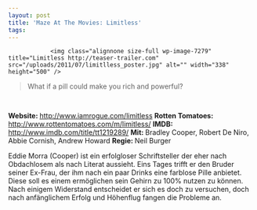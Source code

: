 ```yaml
---
layout: post
title: 'Maze At The Movies: Limitless'
tags:
---
```



                <img class="alignnone size-full wp-image-7279" title="Limitless http://teaser-trailer.com" src="/uploads/2011/07/limitlless_poster.jpg" alt="" width="338" height="500" />
<blockquote>What if a pill could make you rich and powerful?</blockquote>
<img class="alignnone size-full wp-image-5898" title="movie_review_4stars" src="/uploads/2010/02/movie_review_4stars.png" alt="" width="75" height="15" />
<p><strong> Website: </strong><a href="http://www.iamrogue.com/limitless"><a href="http://www.iamrogue.com/limitless">http://www.iamrogue.com/limitless</a></a>
<strong>Rotten Tomatoes: </strong><a href="http://www.rottentomatoes.com/m/limitless/"><a href="http://www.rottentomatoes.com/m/limitless/">http://www.rottentomatoes.com/m/limitless/</a></a>
<strong>IMDB: </strong><a href="http://www.imdb.com/title/tt1219289/"><a href="http://www.imdb.com/title/tt1219289/">http://www.imdb.com/title/tt1219289/</a></a>
<strong>Mit: </strong>Bradley Cooper, Robert De Niro, Abbie Cornish, Andrew Howard
<strong>Regie: </strong>Neil Burger</p>
<p>Eddie Morra (Cooper) ist ein erfolgloser Schriftsteller der eher nach Obdachlosem als nach Literat aussieht. Eins Tages trifft er den Bruder seiner Ex-Frau, der ihm nach ein paar Drinks eine farblose Pille anbietet. Diese soll es einem ermöglichen sein Gehirn zu 100% nutzen zu können. Nach einigem Widerstand entscheidet er sich es doch zu versuchen, doch nach anfänglichem Erfolg und Höhenflug fangen die Probleme an.</p>
